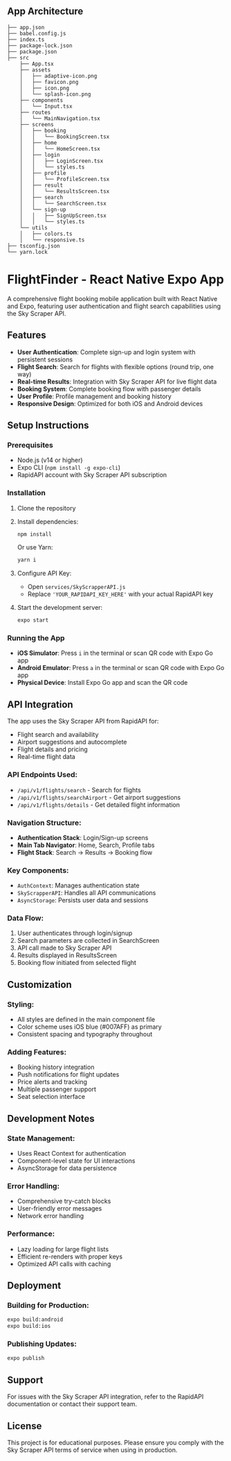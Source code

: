 ## App Architecture

```├── .gitignore
├── app.json
├── babel.config.js
├── index.ts
├── package-lock.json
├── package.json
├── src
    ├── App.tsx
    ├── assets
    │   ├── adaptive-icon.png
    │   ├── favicon.png
    │   ├── icon.png
    │   └── splash-icon.png
    ├── components
    │   └── Input.tsx
    ├── routes
    │   └── MainNavigation.tsx
    ├── screens
    │   ├── booking
    │   │   └── BookingScreen.tsx
    │   ├── home
    │   │   └── HomeScreen.tsx
    │   ├── login
    │   │   ├── LoginScreen.tsx
    │   │   └── styles.ts
    │   ├── profile
    │   │   └── ProfileScreen.tsx
    │   ├── result
    │   │   └── ResultsScreen.tsx
    │   ├── search
    │   │   └── SearchScreen.tsx
    │   └── sign-up
    │   │   ├── SignUpScreen.tsx
    │   │   └── styles.ts
    └── utils
    │   ├── colors.ts
    │   └── responsive.ts
├── tsconfig.json
└── yarn.lock
```

# FlightFinder - React Native Expo App

A comprehensive flight booking mobile application built with React Native and Expo, featuring user authentication and flight search capabilities using the Sky Scraper API.

## Features

- **User Authentication**: Complete sign-up and login system with persistent sessions
- **Flight Search**: Search for flights with flexible options (round trip, one way)
- **Real-time Results**: Integration with Sky Scraper API for live flight data
- **Booking System**: Complete booking flow with passenger details
- **User Profile**: Profile management and booking history
- **Responsive Design**: Optimized for both iOS and Android devices

## Setup Instructions

### Prerequisites
- Node.js (v14 or higher)
- Expo CLI (`npm install -g expo-cli`)
- RapidAPI account with Sky Scraper API subscription

### Installation

1. Clone the repository
2. Install dependencies:
   ```bash
   npm install
   ```
   Or use Yarn: 
   ```bash 
   yarn i
   ```

3. Configure API Key:
   - Open `services/SkyScrapperAPI.js`
   - Replace `'YOUR_RAPIDAPI_KEY_HERE'` with your actual RapidAPI key

4. Start the development server:
   ```bash
   expo start
   ```

### Running the App

- **iOS Simulator**: Press `i` in the terminal or scan QR code with Expo Go app
- **Android Emulator**: Press `a` in the terminal or scan QR code with Expo Go app
- **Physical Device**: Install Expo Go app and scan the QR code

## API Integration

The app uses the Sky Scraper API from RapidAPI for:
- Flight search and availability
- Airport suggestions and autocomplete
- Flight details and pricing
- Real-time flight data

### API Endpoints Used:
- `/api/v1/flights/search` - Search for flights
- `/api/v1/flights/searchAirport` - Get airport suggestions
- `/api/v1/flights/details` - Get detailed flight information

### Navigation Structure:
- **Authentication Stack**: Login/Sign-up screens
- **Main Tab Navigator**: Home, Search, Profile tabs
- **Flight Stack**: Search → Results → Booking flow

### Key Components:
- `AuthContext`: Manages authentication state
- `SkyScrapperAPI`: Handles all API communications
- `AsyncStorage`: Persists user data and sessions

### Data Flow:
1. User authenticates through login/signup
2. Search parameters are collected in SearchScreen
3. API call made to Sky Scraper API
4. Results displayed in ResultsScreen
5. Booking flow initiated from selected flight

## Customization

### Styling:
- All styles are defined in the main component file
- Color scheme uses iOS blue (#007AFF) as primary
- Consistent spacing and typography throughout

### Adding Features:
- Booking history integration
- Push notifications for flight updates
- Price alerts and tracking
- Multiple passenger support
- Seat selection interface

## Development Notes

### State Management:
- Uses React Context for authentication
- Component-level state for UI interactions
- AsyncStorage for data persistence

### Error Handling:
- Comprehensive try-catch blocks
- User-friendly error messages
- Network error handling

### Performance:
- Lazy loading for large flight lists
- Efficient re-renders with proper keys
- Optimized API calls with caching

## Deployment

### Building for Production:
```bash
expo build:android
expo build:ios
```

### Publishing Updates:
```bash
expo publish
```

## Support

For issues with the Sky Scraper API integration, refer to the RapidAPI documentation or contact their support team.

## License

This project is for educational purposes. Please ensure you comply with the Sky Scraper API terms of service when using in production.
